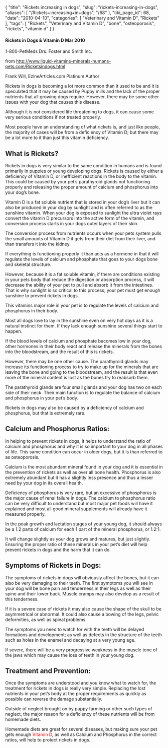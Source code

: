 {
    "title": "Rickets increasing in dogs",
    "slug": "rickets-increasing-in-dogs",
    "aliases": [
        "/Rickets+increasing+in+dogs",
        "/68"
    ],
    "tiki_page_id": 68,
    "date": "2010-04-10",
    "categories": [
        "Veterinary and Vitamin D",
        "Rickets"
    ],
    "tags": [
        "Rickets",
        "Veterinary and Vitamin D",
        "bone",
        "osteoporosis",
        "rickets",
        "vitamin d"
    ]
}


#### Rickets in Dogs & Vitamin D Mar 2010

1-800-PetMeds Drs. Foster and Smith Inc.

from http://www.liquid-vitamins-minerals-humans-pets.com/Ricketsindogs.html 

Frank Will, EzineArticles.com Platinum Author

Rickets in dogs is becoming a lot more common than it used to be and it is speculated that it may be caused by Puppy mills and the lack of the proper nutrients that all growing dogs require. However, there may be some other issues with your dog that causes this disease.

Although it is not considered life threatening to dogs, it can cause some very serious conditions if not treated properly.

Most people have an understanding of what rickets is, and just like people, the majority of cases will be from a deficiency of Vitamin D; but there may be a lot more to it than just this vitamin deficiency.

## What is Rickets?

Rickets in dogs is very similar to the same condition in humans and is found primarily in puppies or young developing dogs. Rickets is caused by either a deficiency of Vitamin D, or inefficient reactions in the body to the vitamin. This could be caused by your pet’s parathyroid glands not functioning properly and releasing the proper amount of calcium and phosphorus into your dog’s bone.

Vitamin D is a fat soluble nutrient that is stored in your dog’s liver but it can also be produced in your dog by sunlight and is often referred to as the sunshine vitamin. When your dog is exposed to sunlight the ultra violet rays convert the vitamin D precursors into the active form of the vitamin, and conversion process starts in your dogs outer layers of their skin.

The conversion process from nutrients occurs when your pets system pulls the small amounts of Vitamin D it gets from their diet from their liver, and than transfers it into the kidney.

If everything is functioning properly it than acts as a hormone in that it will regulate the levels of calcium and phosphate that goes to your dogs bone and skeletal structure.

However, because it is a fat soluble vitamin, if there are conditions existing in your pets body that reduce the digestion or absorption process, it will decrease the ability of your pet to pull and absorb it from the intestines. That is why sunlight is so critical to this process; your pet must get enough sunshine to prevent rickets in dogs.

This vitamins major role in your pet is to regulate the levels of calcium and phosphorus in their body.

Most all dogs love to lay in the sunshine even on very hot days as it is a natural instinct for them. If they lack enough sunshine several things start to happen.

If the blood levels of calcium and phosphate becomes low in your dog, other hormones in their body react and release the minerals from the bones into the bloodstream, and the result of this is rickets.

However, there may be one other cause. The parathyroid glands may increase its functioning process to try to make up for the minerals that are leaving the bone and going to the bloodstream, and the result is that even more of the mineral content is lost as the bones try to reabsorb them.

The parathyroid glands are four small glands and your dog has two on each side of their neck. Their main function is to regulate the balance of calcium and phosphorus in your pet’s body.

Rickets in dogs may also be caused by a deficiency of calcium and phosphorus, but that is extremely rare.

## Calcium and Phosphorus Ratios:

In helping to prevent rickets in dogs, it helps to understand the ratio of calcium and phosphorus and why it is so important to your dog in all phases of life. This same condition can occur in older dogs, but it is than referred to as osteoporosis.

Calcium is the most abundant mineral found in your dog and it is essential in the prevention of rickets as well as over all bone health. Phosphorus is also extremely abundant but it has a slightly less presence and thus a lesser need by your dog in its overall health.

Deficiency of phosphorus is very rare, but an excessive of phosphorus is the major cause of renal failure in dogs. The calcium to phosphorus ratio can be very difficult to understand but most major pet foods will have it explained and most all good mineral supplements will already have it measured properly.

In the peak growth and lactation stages of your young dog, it should always be a 1.2 parts of calcium for each 1 part of the mineral phosphorus, or 1.2:1.

It will change slightly as your dog grows and matures, but just slightly. Ensuring the proper ratio of these minerals in your pet’s diet will help prevent rickets in dogs and the harm that it can do.

## Symptoms of Rickets in Dogs:

The symptoms of rickets in dogs will obviously affect the bones, but it can also be very damaging to their teeth. The first symptoms you will see in your dog will be bone pain and tenderness in their legs as well as their spine and their lower back. Muscle cramps may also develop as a result of this tenderness.

If it is a severe case of rickets it may also cause the shape of the skull to be asymmetrical or abnormal. It could also cause a bowing of the legs, pelvic deformities, as well as spinal problems.

The symptoms you need to watch for with the teeth will be delayed formations and development; as well as defects in the structure of the teeth such as holes in the enamel and decaying at a very young age.

If severe, there will be a very progressive weakness in the muscle tone of the jaws which may cause the loss of teeth in your young dog.

## Treatment and Prevention:

Once the symptoms are understood and you know what to watch for, the treatment for rickets in dogs is really very simple. Replacing the lost nutrients in your pet’s body at the proper requirements as quickly as possible can reverse the damage substantially.

Outside of neglect brought on by puppy farming or other such types of neglect, the major reason for a deficiency of these nutrients will be from homemade diets.

Homemade diets are great for several diseases, but making sure your pet gets enough <span style="color:#f00;">Vitamin D</span>, as well as Calcium and Phosphorus in the correct ratios, will help to protect rickets in dogs.